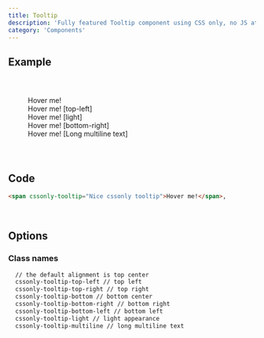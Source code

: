 ```yaml
---
title: Tooltip
description: 'Fully featured Tooltip component using CSS only, no JS at all'
category: 'Components'
---
```


## Example
<div class="p-10 text-center">
  <div class="inline-block text-left">
    <span cssonly-tooltip="Nice cssonly tooltip">Hover me!</span>
    <br>
    <span cssonly-tooltip="Nice cssonly tooltip" class="cssonly-tooltip-top-left">Hover me! [top-left]</span>
    <br>
    <span cssonly-tooltip="Nice cssonly tooltip" class="cssonly-tooltip-light">Hover me! [light]</span>
    <br>
    <span cssonly-tooltip="Nice cssonly tooltip" class="cssonly-tooltip-bottom-right">Hover me! [bottom-right]</span>
    <br>
    <span cssonly-tooltip="Lorem Ipsum is simply dummy text of the printing and typesetting industry. Lorem Ipsum has been the industry's standard dummy text ever since the 1500s, when an unknown printer took a galley of type and scrambled it to make a type specimen book." class="cssonly-tooltip-multiline">Hover me! [Long multiline text]</span>
  </div>
</div>

## Code
```html
<span cssonly-tooltip="Nice cssonly tooltip">Hover me!</span>,
```

<br>

## Options

### Class names
```html
  // the default alignment is top center
  cssonly-tooltip-top-left // top left
  cssonly-tooltip-top-right // top right
  cssonly-tooltip-bottom // bottom center
  cssonly-tooltip-bottom-right // bottom right
  cssonly-tooltip-bottom-left // bottom left
  cssonly-tooltip-light // light appearance
  cssonly-tooltip-multiline // long multiline text
```
<br>

<style>
.p-10 {
  padding: 2.5rem;
}
</style>
